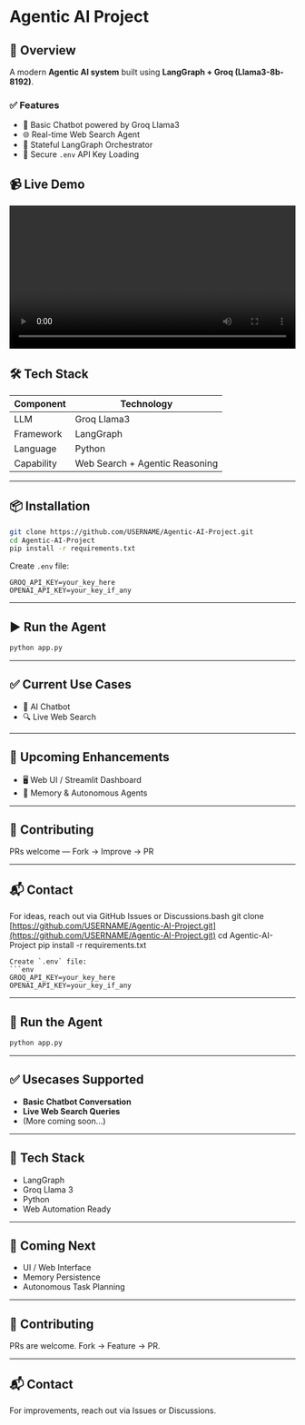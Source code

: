 # Agentic AI Project

## 🚀 Overview

A modern **Agentic AI system** built using **LangGraph + Groq (Llama3-8b-8192)**.

### ✅ Features

* 🤖 Basic Chatbot powered by Groq Llama3
* 🌐 Real-time Web Search Agent
* 🔄 Stateful LangGraph Orchestrator
* 🔐 Secure `.env` API Key Loading



## 📹 Live Demo

<video width="100%" controls>
  <source src="https://drive.google.com/uc?export=download&id=1mBkVAOcCGVahkJ5G0JfF_9pUBX4cXJzW" type="video/mp4">
</video>

## 🛠️ Tech Stack

| Component  | Technology                     |
| ---------- | ------------------------------ |
| LLM        | Groq Llama3                    |
| Framework  | LangGraph                      |
| Language   | Python                         |
| Capability | Web Search + Agentic Reasoning |

---

## 📦 Installation

```bash
git clone https://github.com/USERNAME/Agentic-AI-Project.git
cd Agentic-AI-Project
pip install -r requirements.txt
```

Create `.env` file:

```env
GROQ_API_KEY=your_key_here
OPENAI_API_KEY=your_key_if_any
```

---

## ▶️ Run the Agent

```bash
python app.py
```

---

## ✅ Current Use Cases

* 💬 AI Chatbot
* 🔍 Live Web Search

---

## 🚧 Upcoming Enhancements

* 🖥️ Web UI / Streamlit Dashboard
* 🧠 Memory & Autonomous Agents

---

## 🤝 Contributing

PRs welcome — Fork → Improve → PR

---

## 📬 Contact

For ideas, reach out via GitHub Issues or Discussions.bash
git clone [https://github.com/USERNAME/Agentic-AI-Project.git](https://github.com/USERNAME/Agentic-AI-Project.git)
cd Agentic-AI-Project
pip install -r requirements.txt

````
Create `.env` file:
```env
GROQ_API_KEY=your_key_here
OPENAI_API_KEY=your_key_if_any
````

---

## 🧠 Run the Agent

```bash
python app.py
```

---

## ✅ Usecases Supported

* **Basic Chatbot Conversation**
* **Live Web Search Queries**
* (More coming soon...)

---

## 📄 Tech Stack

* LangGraph
* Groq Llama 3
* Python
* Web Automation Ready

---

## 📌 Coming Next

* UI / Web Interface
* Memory Persistence
* Autonomous Task Planning

---

## 🤝 Contributing

PRs are welcome. Fork → Feature → PR.

---

## 📬 Contact

For improvements, reach out via Issues or Discussions.

```
```
